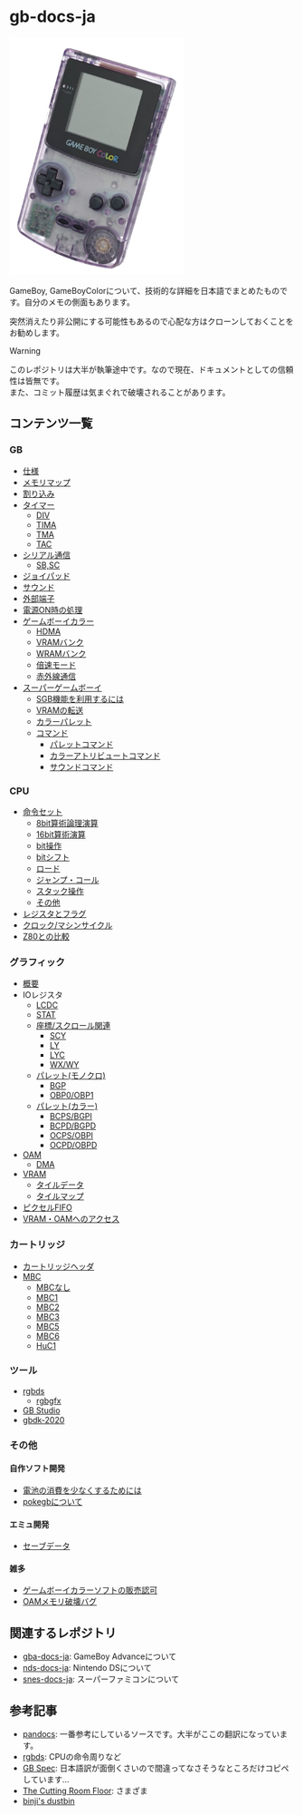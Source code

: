 # gb-docs-ja

<img src="/images/gbc.webp" height="420" />

GameBoy, GameBoyColorについて、技術的な詳細を日本語でまとめたものです。自分のメモの側面もあります。

突然消えたり非公開にする可能性もあるので心配な方はクローンしておくことをお勧めします。

> [!WARNING]
> このレポジトリは大半が執筆途中です。なので現在、ドキュメントとしての信頼性は皆無です。  
> また、コミット履歴は気まぐれで破壊されることがあります。

## コンテンツ一覧

### GB

- [仕様](./spec.md)
- [メモリマップ](./memory.md)
- [割り込み](./interrupt.md)
- [タイマー](./timer.md)
  - [DIV](./timer.md)
  - [TIMA](./timer.md)
  - [TMA](./timer.md)
  - [TAC](./timer.md)
- [シリアル通信](./serial.md)
  - [SB,SC](./serial.md)
- [ジョイパッド](./joypad.md)
- [サウンド](./sound.md)
- [外部端子](./connector.md)
- [電源ON時の処理](./powerup.md)
- [ゲームボーイカラー](./cgb/README.md)
  - [HDMA](./cgb/hdma.md)
  - [VRAMバンク](./cgb/vram_bank.md)
  - [WRAMバンク](./cgb/wram_bank.md)
  - [倍速モード](./cgb/double_speed.md)
  - [赤外線通信](./cgb/infrared.md)
- [スーパーゲームボーイ](./sgb/README.md)
  - [SGB機能を利用するには](./sgb/usage.md)
  - [VRAMの転送](./sgb/vram_transfer.md)
  - [カラーパレット](./sgb/palette.md)
  - [コマンド](./sgb/command/README.md)
    - [パレットコマンド](./sgb/command/palette.md)
    - [カラーアトリビュートコマンド](./sgb/command/color_attr.md)
    - [サウンドコマンド](./sgb/command/sound.md)

### CPU

- [命令セット](./cpu/instruction/README.md)
  - [8bit算術論理演算](./cpu/instruction/alu8.md)
  - [16bit算術演算](./cpu/instruction/arith16.md)
  - [bit操作](./cpu/instruction/bit.md)
  - [bitシフト](./cpu/instruction/shift.md)
  - [ロード](./cpu/instruction/load.md)
  - [ジャンプ・コール](./cpu/instruction/jump.md)
  - [スタック操作](./cpu/instruction/stack.md)
  - [その他](./cpu/instruction/misc.md)
- [レジスタとフラグ](./cpu/register.md)
- [クロック/マシンサイクル](./cpu/cycle.md)
- [Z80との比較](./cpu/z80.md)

### グラフィック

- [概要](./video/README.md)
- IOレジスタ
  - [LCDC](./video/register/lcdc.md)
  - [STAT](./video/register/stat.md)
  - [座標/スクロール関連](./video/register/scrolling.md)
    - [SCY](./video/register/scrolling.md)
    - [LY](./video/register/scrolling.md)
    - [LYC](./video/register/scrolling.md)
    - [WX/WY](./video/register/scrolling.md)
  - [パレット(モノクロ)](./video/register/palette_dmg.md)
    - [BGP](./video/register/palette_dmg.md)
    - [OBP0/OBP1](./video/register/palette_dmg.md)
  - [パレット(カラー)](./video/register/palette_gbc.md)
    - [BCPS/BGPI](./video/register/palette_gbc.md)
    - [BCPD/BGPD](./video/register/palette_gbc.md)
    - [OCPS/OBPI](./video/register/palette_gbc.md)
    - [OCPD/OBPD](./video/register/palette_gbc.md)
- [OAM](./video/oam/README.md)
  - [DMA](./video/oam/dma.md)
- [VRAM](./video/vram.md)
  - [タイルデータ](./video/tiledata.md)
  - [タイルマップ](./video/tilemap.md)
- [ピクセルFIFO](./video/pixel_fifo.md)
- [VRAM・OAMへのアクセス](./video/access.md)

### カートリッジ

- [カートリッジヘッダ](./cartridge/header.md)
- [MBC](./cartridge/mbc/README.md)
  - [MBCなし](./cartridge/mbc/no_mbc.md)
  - [MBC1](./cartridge/mbc/mbc1.md)
  - [MBC2](./cartridge/mbc/mbc2.md)
  - [MBC3](./cartridge/mbc/mbc3.md)
  - [MBC5](./cartridge/mbc/mbc5.md)
  - [MBC6](./cartridge/mbc/mbc6.md)
  - [HuC1](./cartridge/mbc/huc1.md)

### ツール

- [rgbds](./tools/rgbds/README.md)
  - [rgbgfx](./tools/rgbds/rgbgfx.md)
- [GB Studio](./tools/gbstudio.md)
- [gbdk-2020](./tools/gbdk2020.md)

### その他

#### 自作ソフト開発

- [電池の消費を少なくするためには](./others/reducing_power_consumption.md)
- [pokegbについて](./others/pokegb/README.md)

#### エミュ開発

- [セーブデータ](./others/emudev/sav.md)

#### 雑多

- [ゲームボーイカラーソフトの販売認可](./others/cgb_approval.md)
- [OAMメモリ破壊バグ](./others/oam_corruption_bug.md)

## 関連するレポジトリ

- [gba-docs-ja](https://github.com/akatsuki105/gba-docs-ja): GameBoy Advanceについて
- [nds-docs-ja](https://github.com/akatsuki105/nds-docs-ja): Nintendo DSについて
- [snes-docs-ja](https://github.com/akatsuki105/snes-docs-ja): スーパーファミコンについて

## 参考記事

- [pandocs](https://gbdev.io/pandocs/): 一番参考にしているソースです。大半がここの翻訳になっています。
- [rgbds](https://rgbds.gbdev.io/docs/): CPUの命令周りなど
- [GB Spec](https://w.atwiki.jp/gbspec/): 日本語訳が面倒くさいので間違ってなさそうなところだけコピペしています...
- [The Cutting Room Floor](https://tcrf.net/): さまざま
- [binji's dustbin](https://binji.github.io/)
